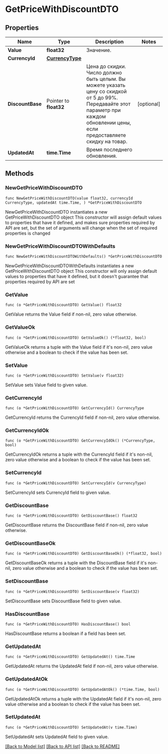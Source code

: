 # GetPriceWithDiscountDTO

## Properties

Name | Type | Description | Notes
------------ | ------------- | ------------- | -------------
**Value** | **float32** | Значение. | 
**CurrencyId** | [**CurrencyType**](CurrencyType.md) |  | 
**DiscountBase** | Pointer to **float32** | Цена до скидки.  Число должно быть целым. Вы можете указать цену со скидкой от 5 до 99%.  Передавайте этот параметр при каждом обновлении цены, если предоставляете скидку на товар.  | [optional] 
**UpdatedAt** | **time.Time** | Время последнего обновления. | 

## Methods

### NewGetPriceWithDiscountDTO

`func NewGetPriceWithDiscountDTO(value float32, currencyId CurrencyType, updatedAt time.Time, ) *GetPriceWithDiscountDTO`

NewGetPriceWithDiscountDTO instantiates a new GetPriceWithDiscountDTO object
This constructor will assign default values to properties that have it defined,
and makes sure properties required by API are set, but the set of arguments
will change when the set of required properties is changed

### NewGetPriceWithDiscountDTOWithDefaults

`func NewGetPriceWithDiscountDTOWithDefaults() *GetPriceWithDiscountDTO`

NewGetPriceWithDiscountDTOWithDefaults instantiates a new GetPriceWithDiscountDTO object
This constructor will only assign default values to properties that have it defined,
but it doesn't guarantee that properties required by API are set

### GetValue

`func (o *GetPriceWithDiscountDTO) GetValue() float32`

GetValue returns the Value field if non-nil, zero value otherwise.

### GetValueOk

`func (o *GetPriceWithDiscountDTO) GetValueOk() (*float32, bool)`

GetValueOk returns a tuple with the Value field if it's non-nil, zero value otherwise
and a boolean to check if the value has been set.

### SetValue

`func (o *GetPriceWithDiscountDTO) SetValue(v float32)`

SetValue sets Value field to given value.


### GetCurrencyId

`func (o *GetPriceWithDiscountDTO) GetCurrencyId() CurrencyType`

GetCurrencyId returns the CurrencyId field if non-nil, zero value otherwise.

### GetCurrencyIdOk

`func (o *GetPriceWithDiscountDTO) GetCurrencyIdOk() (*CurrencyType, bool)`

GetCurrencyIdOk returns a tuple with the CurrencyId field if it's non-nil, zero value otherwise
and a boolean to check if the value has been set.

### SetCurrencyId

`func (o *GetPriceWithDiscountDTO) SetCurrencyId(v CurrencyType)`

SetCurrencyId sets CurrencyId field to given value.


### GetDiscountBase

`func (o *GetPriceWithDiscountDTO) GetDiscountBase() float32`

GetDiscountBase returns the DiscountBase field if non-nil, zero value otherwise.

### GetDiscountBaseOk

`func (o *GetPriceWithDiscountDTO) GetDiscountBaseOk() (*float32, bool)`

GetDiscountBaseOk returns a tuple with the DiscountBase field if it's non-nil, zero value otherwise
and a boolean to check if the value has been set.

### SetDiscountBase

`func (o *GetPriceWithDiscountDTO) SetDiscountBase(v float32)`

SetDiscountBase sets DiscountBase field to given value.

### HasDiscountBase

`func (o *GetPriceWithDiscountDTO) HasDiscountBase() bool`

HasDiscountBase returns a boolean if a field has been set.

### GetUpdatedAt

`func (o *GetPriceWithDiscountDTO) GetUpdatedAt() time.Time`

GetUpdatedAt returns the UpdatedAt field if non-nil, zero value otherwise.

### GetUpdatedAtOk

`func (o *GetPriceWithDiscountDTO) GetUpdatedAtOk() (*time.Time, bool)`

GetUpdatedAtOk returns a tuple with the UpdatedAt field if it's non-nil, zero value otherwise
and a boolean to check if the value has been set.

### SetUpdatedAt

`func (o *GetPriceWithDiscountDTO) SetUpdatedAt(v time.Time)`

SetUpdatedAt sets UpdatedAt field to given value.



[[Back to Model list]](../README.md#documentation-for-models) [[Back to API list]](../README.md#documentation-for-api-endpoints) [[Back to README]](../README.md)


